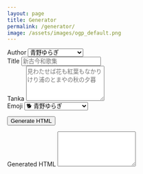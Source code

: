```yaml
---
layout: page
title: Generator
permalink: /generator/
image: /assets/images/ogp_default.png
---
```


<div class="form-group">
    <label for="author">Author</label>
    <select id="author" class="form-control">
        <option value="青野ゆらぎ">青野ゆらぎ</option>
        <option value="犬の注射">犬の注射</option>
        <option value="domeki">domeki</option>
        <option value="サラリーマン予想">サラリーマン予想</option>
        <option value="オルター堂">オルター堂</option>
        <option value="福住電">福住電</option>
        <option value="東川夢物語">東川夢物語</option>
        <option value="おざわ">おざわ</option>
        <option value="江間あやせ">江間あやせ</option>
        <option value="非鋭理反">非鋭理反</option>
        <option value="彦凪　至">彦凪　至</option>
        <option value="特上あいう">特上あいう</option>
        <option value="点線画鋲">点線画鋲</option>
        <option value="奥園">奥園</option>
        <option value="ヒミツー">ヒミツー</option>
        <option value="冨岡正太郎">冨岡正太郎</option>
        <option value="夕凪らこ">夕凪らこ</option>
        <option value="㐂子">㐂子</option>
        <option value="宇佐田灰加">宇佐田灰加</option>
        <option value="八谷のり">八谷のり</option>
        <option value="京野正午">京野正午</option>
        <option value="三好しほ">三好しほ</option>
        <option value="福田六個">福田六個</option>
        <option value="太朗千尋">太朗千尋</option>
        <option value="尾内甲太郎">尾内甲太郎</option>
        <option value="神乃">神乃</option>
        <option value="高橋寧">高橋寧</option>
        <option value="織原禾">織原禾</option>
        <option value="鵺沼こもり">鵺沼こもり</option>
        <option value="小西善仁">小西善仁</option>
        <option value="ゆるもちゆ">ゆるもちゆ</option>
         <option value="唯織明">唯織明</option>

    </select>
</div>

<div class="form-group">
    <label for="title">Title</label>
    <input type="text" id="title" class="form-control" placeholder="新古今和歌集">
</div>

<div class="form-group">
    <label for="tanka">Tanka</label>
    <textarea id="tanka" class="form-control" rows="5" placeholder="見わたせば花も紅葉もなかりけり浦のとまやの秋の夕暮"></textarea>
</div>

<div class="form-group">
    <label for="emoji">Emoji</label>
    <select id="emoji" class="form-control">
        <option value="🐕">🐕 青野ゆらぎ</option>
        <option value="💉">💉 犬の注射</option>
        <option value="🏝️">🏝️ domeki</option>
        <option value="🏘️">🏘️ サラリーマン予想</option>
        <option value="🎸">🎸 オルター堂</option>
        <option value="💡">💡 福住電</option>
        <option value="🦷">🦷 東川夢物語</option>
        <option value="🧢">🧢 おざわ</option>
        <option value="🍳">🍳 江間あやせ</option>
        <option value="🕯️">🕯️ 非鋭理反</option>
        <option value="🧭">🧭 彦凪　至</option>
        <option value="🎠">🎠 特上あいう</option>
        <option value="📌">📌 点線画鋲</option>
        <option value="🪴">🪴 奥園</option>
        <option value="🤫">🤫 ヒミツー</option>
        <option value="🎺">🎺 冨岡正太郎</option>
        <option value="🧊">🧊 夕凪らこ</option>
        <option value="🍑">🍑 㐂子</option>
        <option value="🐰">🐰 宇佐田灰加</option>
        <option value="🍞">🍞 八谷のり</option>
        <option value="🕛">🕛 京野正午</option>
        <option value="🫖">🫖 三好しほ</option>
        <option value="🦟">🦟 福田六個</option>
        <option value="💻">💻 太朗千尋</option>
        <option value="🪲">🪲 尾内甲太郎</option>
        <option value="🦀">🦀 神乃</option>
        <option value="🎻">🎻 高橋寧</option>
        <option value="🎹">🎹 織原禾</option>
        <option value="🍌">🍌 鵺沼こもり</option>
        <option value="🍊">🍊 小西善仁</option>
        <option value="🥁">🥁 ゆるもちゆ</option>
        <option value="🍋">🍋 唯織明</option>
    </select>
</div>

<button class="btn btn-primary" onclick="generateTanka()">Generate HTML</button>

<div class="form-group mt-4">
    <label for="outputHtml">Generated HTML</label>
    <textarea id="outputHtml" class="form-control" rows="5" readonly></textarea>
</div>

<script>
function generateTanka() {
    const author = document.getElementById('author').value;
    const title = document.getElementById('title').value;
    const tanka = document.getElementById('tanka').value;
    const emoji = document.getElementById('emoji').value;

    // 改行で短歌を分割
    const tankaLines = tanka.split('\n');

    var tankaMain = [];
    tankaLines.forEach(function(line) {
        tankaMain.push('<p>' + line + '</p>' + '\n');
    });

    var tankaSummary = [];
    tankaLines.forEach(function(line) {
        tankaSummary.push(line + '<br/>');
    });

    // 出力されるHTML文字列を生成
    // TODO: 絵文字を簡単に選べるようにする
    const outputHtml = [
       `---`,
       `layout: post`,
       `title: ` + title, 
       `image: /assets/images/ogp_default.png`,
       `author: ` + author,
       `category: ` + author,
       `emoji: ` + emoji,
       `---\n`,
        `<div class="tanka-area"><div class="tanka">`,
    ].concat(
        tankaMain, 
        [
            `</div></div>\n`, 
            `---\n`,
            `<details><summary>` + title + `</summary>`,
        ],
        tankaSummary,
        `<br/>\n`,
        `</details>\n`,
        author + '\n',
    ).join('\n');

    // 生成されたHTMLをテキストボックスにプレーンテキストとして出力
    document.getElementById('outputHtml').value = outputHtml;
}
</script>
